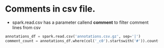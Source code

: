 # Comments in csv file.
- spark.read.csv has a parameter callend **comment** to filter comment lines from csv
```python
annotations_df = spark.read.csv('annotations.csv.gz', sep='|')
comment_count = annotations_df.where(col('_c0').startswith('#')).count()
```
